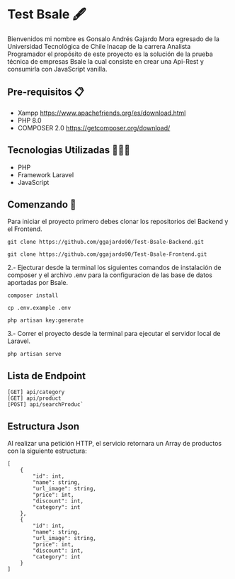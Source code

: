 
# Test Bsale 🖋

Bienvenidos mi nombre es Gonsalo Andrés Gajardo Mora 
egresado de la Universidad Tecnológica de Chile Inacap
de la carrera Analista Programador el propósito de este proyecto
es la solución de la prueba técnica de empresas Bsale la cual consiste en crear una Api-Rest y consumirla con JavaScript vanilla.



## Pre-requisitos 📋

- Xampp https://www.apachefriends.org/es/download.html 
- PHP 8.0 
- COMPOSER 2.0 https://getcomposer.org/download/

##  Tecnologias Utilizadas 👨🏽‍💻


- PHP 
- Framework Laravel
- JavaScript

## Comenzando 🚀

Para iniciar el proyecto 
primero debes clonar los repositorios
del Backend y el Frontend.

```
git clone https://github.com/ggajardo90/Test-Bsale-Backend.git
```
```
git clone https://github.com/ggajardo90/Test-Bsale-Frontend.git
```
2.- Ejecturar desde la terminal los siguientes comandos
 de instalación de composer y el archivo .env para la configuracion de las base de datos aportadas por Bsale.

```
composer install
```
```
cp .env.example .env
```
```
php artisan key:generate
```


3.- Correr el proyecto desde la terminal para ejecutar el servidor local de Laravel.
```
php artisan serve
```

## Lista de Endpoint

```
[GET] api/category
[GET] api/product
[POST] api/searchProduc`
```
## Estructura Json

Al realizar una petición HTTP, el servicio retornara un Array de productos con la siguiente estructura:
```
[
    {
        "id": int,
        "name": string,
        "url_image": string,
        "price": int,
        "discount": int,
        "category": int
    },
    {
        "id": int,
        "name": string,
        "url_image": string,
        "price": int,
        "discount": int,
        "category": int
    }
]
```
